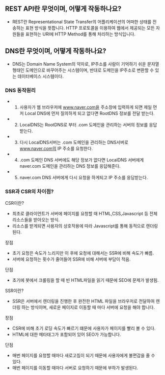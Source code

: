 ## REST API란 무엇이며, 어떻게 작동하나요?
- REST란 Representational State Transfer의 어플리케이션의 어떠한 상태를 전송하는 표현 방식을 뜻합니다. HTTP 프로토콜을 이용하여 웹에서 제공되는 모든 자원들을 표현하는 URI에 HTTP Method를 통해 처리하는 방식입니다.


## DNS란 무엇이며, 어떻게 작동하나요?
- DNS는 Domain Name System의 약자로, IP주소를 사람이 기억하기 쉬운 문자열 형태인 도메인으로 바꾸어주는 시스템이며, 반대로 도메인을 IP주소로 변환할 수 있는 데이터베이스 시스템이다.

### DNS 동작원리
- 1. 사용자가 웹 브라우저에 www.naver.com을 주소창에 입력하게 되면 제일 먼저 Local DNS에 먼저 질의하게 되고 없다면 RootDNS 정보를 전달 받는다.
- 2. LocalDNS는 RootDNS로 부터 .com 도메인을 관리하는 서버의 정보를 응답 받는다.
- 3. 다시 LocalDNS서버는 .com 도메인을 관리하는 DNS서버로 www.naver.com의 IP 주소를 요청한다.
- 4. .com 도메인 DNS 서버에도 해당 정보가 없다면 LocalDNS 서버에게 naver.com 도메인을 관리하는 DNS 정보를 응답해준다.
- 5. naver.com DNS 서버에게 다시 요청을 하게되고 IP 주소를 응답받는다.


### SSR과 CSR의 차이점?
CSR이란?
  - 최초로 클라이언트가 서버에 페이지를 요청할 때 HTML,CSS,Javascript 등 전체 리소스들을 받아오는 방식.
  - 리소스를 받게되면 사용자의 상호작용에 따라 Javascript를 통해 동적으로 렌더링된다.

장점
- 초기 요청은 속도가 느리지만 이 후에 요청에 대해서는 SSR에 비해 속도가 빠름.
- 서버에 요청하는 횟수가 줄어들어 SSR에 비해 서버에 부담이 적음.

단점
- 초기에 봇에서 크롤링을 할 때 빈 HTML파일을 읽기 때문에 SEO에 문제가 발생됨.

SSR이란?
  - SSR은 서버에서 렌더링을 진행한 후 완전한 HTML 파일을 브라우저로 전달하여 렌더링 하는 방식이며, 새로운 페이지로 이동할 때 마다 서버에 요청을 해야 합니다.

장점
  - CSR에 비해 초기 로딩 속도가 빠르기 떄문에 사용자가 페이지를 빨리 볼 수 있다.
  - HTML에 대한 메타태그가 포함되어 있어 SEO가 가능합니다.

단점
  - 매번 페이지를 요청할 때마다 새로고침이 되기 때문에 사용자에게 불편감을 줄 수 있다.
  - 매번 페이지를 이동할 때마다 서버로 요청하기 때문에 부하가 발생된다.
